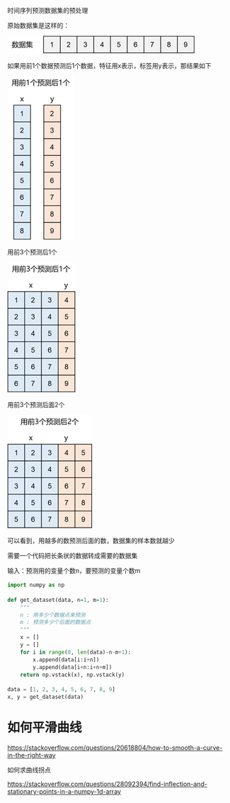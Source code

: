 时间序列预测数据集的预处理

原始数据集是这样的：

![image-20210425192319180](images/image-20210425192319180.png)

如果用前1个数据预测后1个数据，特征用x表示，标签用y表示，那结果如下

![image-20210425192253961](images/image-20210425192253961.png)

用前3个预测后1个

![image-20210425193010797](images/image-20210425193010797.png)

用前3个预测后面2个

![image-20210425193420531](images/image-20210425193420531.png)

可以看到，用越多的数预测后面的数，数据集的样本数就越少

需要一个代码把长条状的数据转成需要的数据集

输入：预测用的变量个数n，要预测的变量个数m

```python
import numpy as np

def get_dataset(data, n=1, m=1):
    """
    n : 用多少个数据点来预测
    m : 预测多少个后面的数据点
    """
    x = []
    y = []
    for i in range(0, len(data)-n-m+1):
        x.append(data[i:i+n])
        y.append(data[i+n:i+n+m])
    return np.vstack(x), np.vstack(y) 

data = [1, 2, 3, 4, 5, 6, 7, 8, 9]
x, y = get_dataset(data)
```



# 如何平滑曲线

https://stackoverflow.com/questions/20618804/how-to-smooth-a-curve-in-the-right-way

如何求曲线拐点

https://stackoverflow.com/questions/28092394/find-inflection-and-stationary-points-in-a-numpy-1d-array
